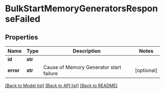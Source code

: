 # BulkStartMemoryGeneratorsResponseFailed

## Properties
Name | Type | Description | Notes
------------ | ------------- | ------------- | -------------
**id** | **str** |  | 
**error** | **str** | Cause of Memory Generator start failure | [optional] 

[[Back to Model list]](../README.md#documentation-for-models) [[Back to API list]](../README.md#documentation-for-api-endpoints) [[Back to README]](../README.md)


